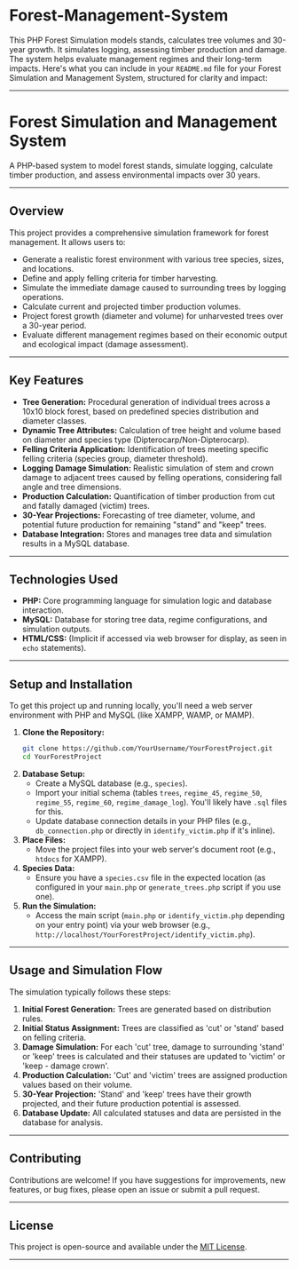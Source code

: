 # Forest-Management-System
This PHP Forest Simulation models stands, calculates tree volumes and 30-year growth. It simulates logging, assessing timber production and damage. The system helps evaluate management regimes and their long-term impacts.
Here's what you can include in your `README.md` file for your Forest Simulation and Management System, structured for clarity and impact:

-----

# Forest Simulation and Management System 

A PHP-based system to model forest stands, simulate logging, calculate timber production, and assess environmental impacts over 30 years.

-----

## Overview

This project provides a comprehensive simulation framework for forest management. It allows users to:

  * Generate a realistic forest environment with various tree species, sizes, and locations.
  * Define and apply felling criteria for timber harvesting.
  * Simulate the immediate damage caused to surrounding trees by logging operations.
  * Calculate current and projected timber production volumes.
  * Project forest growth (diameter and volume) for unharvested trees over a 30-year period.
  * Evaluate different management regimes based on their economic output and ecological impact (damage assessment).

-----

## Key Features

  * **Tree Generation:** Procedural generation of individual trees across a 10x10 block forest, based on predefined species distribution and diameter classes.
  * **Dynamic Tree Attributes:** Calculation of tree height and volume based on diameter and species type (Dipterocarp/Non-Dipterocarp).
  * **Felling Criteria Application:** Identification of trees meeting specific felling criteria (species group, diameter threshold).
  * **Logging Damage Simulation:** Realistic simulation of stem and crown damage to adjacent trees caused by felling operations, considering fall angle and tree dimensions.
  * **Production Calculation:** Quantification of timber production from cut and fatally damaged (victim) trees.
  * **30-Year Projections:** Forecasting of tree diameter, volume, and potential future production for remaining "stand" and "keep" trees.
  * **Database Integration:** Stores and manages tree data and simulation results in a MySQL database.

-----

## Technologies Used

  * **PHP:** Core programming language for simulation logic and database interaction.
  * **MySQL:** Database for storing tree data, regime configurations, and simulation outputs.
  * **HTML/CSS:** (Implicit if accessed via web browser for display, as seen in `echo` statements).

-----

## Setup and Installation

To get this project up and running locally, you'll need a web server environment with PHP and MySQL (like XAMPP, WAMP, or MAMP).

1.  **Clone the Repository:**
    ```bash
    git clone https://github.com/YourUsername/YourForestProject.git
    cd YourForestProject
    ```
2.  **Database Setup:**
      * Create a MySQL database (e.g., `species`).
      * Import your initial schema (tables `trees`, `regime_45`, `regime_50`, `regime_55`, `regime_60`, `regime_damage_log`). You'll likely have `.sql` files for this.
      * Update database connection details in your PHP files (e.g., `db_connection.php` or directly in `identify_victim.php` if it's inline).
3.  **Place Files:**
      * Move the project files into your web server's document root (e.g., `htdocs` for XAMPP).
4.  **Species Data:**
      * Ensure you have a `species.csv` file in the expected location (as configured in your `main.php` or `generate_trees.php` script if you use one).
5.  **Run the Simulation:**
      * Access the main script (`main.php` or `identify_victim.php` depending on your entry point) via your web browser (e.g., `http://localhost/YourForestProject/identify_victim.php`).

-----

## Usage and Simulation Flow

The simulation typically follows these steps:

1.  **Initial Forest Generation:** Trees are generated based on distribution rules.
2.  **Initial Status Assignment:** Trees are classified as 'cut' or 'stand' based on felling criteria.
3.  **Damage Simulation:** For each 'cut' tree, damage to surrounding 'stand' or 'keep' trees is calculated and their statuses are updated to 'victim' or 'keep - damage crown'.
4.  **Production Calculation:** 'Cut' and 'victim' trees are assigned production values based on their volume.
5.  **30-Year Projection:** 'Stand' and 'keep' trees have their growth projected, and their future production potential is assessed.
6.  **Database Update:** All calculated statuses and data are persisted in the database for analysis.

-----

## Contributing

Contributions are welcome\! If you have suggestions for improvements, new features, or bug fixes, please open an issue or submit a pull request.

-----

## License

This project is open-source and available under the [MIT License](https://www.google.com/search?q=LICENSE).

-----

